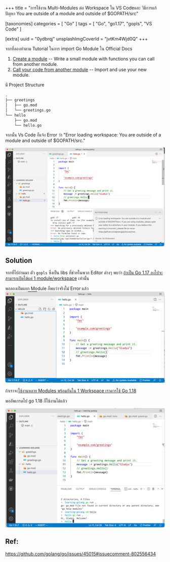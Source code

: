 +++
title = "การใช้งาน Multi-Modules ต่อ Workspace ใน VS Codeและ วิธีการแก้ปัญหา You are outside of a module and outside of $GOPATH/src"

[taxonomies]
categories = [ "Go" ]
tags = [ "Go", "go1.17", "gopls", "VS Code" ]

[extra]
uuid = "0ydbrqj"
unsplashImgCoverId = "jvtKm4Wjd0Q"
+++

จากที่ลองทำตาม Tutorial ในการ import Go Module ใน Official Docs

1. [Create a module](https://go.dev/doc/tutorial/create-module) -- Write a small module with functions you can call from another module.
2. [Call your code from another module](https://go.dev/doc/tutorial/call-module-code.html) -- Import and use your new module.

มี Project Structure

```
.
├── greetings
│   ├── go.mod
│   └── greetings.go
└── hello
    ├── go.mod
    └── hello.go
```

จากนั้น Vs Code ก็แจ้ง Error ว่า "Error loading workspace: You are outside of a module and outside of $GOPATH/src."

![](error-sample.png)

## Solution

จากที่ไปอ่านมา ตัว `gopls` ซึ่งเป็น libs ที่ช่วยในพวก Editor ต่างๆ พบว่า [ถ้าเป็น Go 1.17 ลงไปจะสามารถเปิดได้แค่ 1 module/workspace](https://github.com/golang/tools/blob/master/gopls/doc/workspace.md#one-module) เท่านั้น

พอลองเปิดแยก Module ก็พบว่าจริงไม่ Error แล้ว
![](one-module-go.1.17.png)

ถ้าเราจะ[ใช้งานหลาย Modules พร้อมกันใน 1 Workspace เราควรใช้ Go 1.18](https://github.com/golang/tools/blob/master/gopls/doc/workspace.md#multiple-modules)

พออัพเกรดไป go 1.18 ก็ใช้งานได้แล้ว

![](multiple-modules.png)

## Ref:
https://github.com/golang/go/issues/45015#issuecomment-802556434

